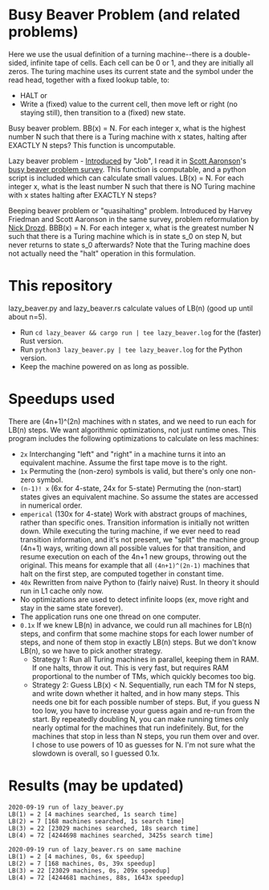 # Busy Beaver Problem (and related problems)
Here we use the usual definition of a turning machine--there is a double-sided, infinite tape of cells. Each cell can be 0 or 1, and they are initially all zeros. The turing machine uses its current state and the symbol under the read head, together with a fixed lookup table, to:
- HALT or
- Write a (fixed) value to the current cell, then move left or right (no staying still), then transition to a (fixed) new state.

Busy beaver problem. BB(x) = N. For each integer x, what is the highest number N such that there is a Turing machine with x states, halting after EXACTLY N steps? This function is uncomputable.

Lazy beaver problem - [Introduced](https://www.scottaaronson.com/blog/?p=4916#comment-1850265) by "Job", I read it in [Scott Aaronson](https://www.scottaaronson.com/blog/?p=4916)'s [busy beaver problem survey](https://www.scottaaronson.com/papers/bb.pdf). This function is computable, and a python script is included which can calculate small values.
LB(x) = N. For each integer x, what is the least number N such that there is NO Turing machine with x states halting after EXACTLY N steps?

Beeping beaver problem or "quasihalting" problem. Introduced by Harvey Friedman and Scott Aaronson in the same survey, problem reformulation by [Nick Drozd](https://nickdrozd.github.io/2020/08/13/beeping-busy-beavers.html).
BBB(x) = N. For each integer x, what is the greatest number N such that there is a Turing machine which is in state s_0 on step N, but never returns to state s_0 afterwards? Note that the Turing machine does not actually need the "halt" operation in this formulation.

# This repository

lazy_beaver.py and lazy_beaver.rs calculate values of LB(n) (good up until about n=5). 

- Run `cd lazy_beaver && cargo run | tee lazy_beaver.log` for the (faster) Rust version.
- Run `python3 lazy_beaver.py | tee lazy_beaver.log` for the Python version.
- Keep the machine powered on as long as possible.

# Speedups used

There are (4n+1)^(2n) machines with n states, and we need to run each for LB(n) steps. We want algorithmic optimizations, not just runtime ones. This program includes the following optimizations to calculate on less machines:
- `2x` Interchanging "left" and "right" in a machine turns it into an equivalent machine. Assume the first tape move is to the right.
- `1x` Permuting the (non-zero) symbols is valid, but there's only one non-zero symbol.
- `(n-1)! x` (6x for 4-state, 24x for 5-state) Permuting the (non-start) states gives an equivalent machine. So assume the states are accessed in numerical order.
- `emperical` (130x for 4-state) Work with abstract groups of machines, rather than specific ones. Transition information is initially not written down. While executing the turing machine, if we ever need to read transition information, and it's not present, we "split" the machine group (4n+1) ways, writing down all possible values for that transition, and resume execution on each of the 4n+1 new groups, throwing out the original. This means for example that all `(4n+1)^(2n-1)` machines that halt on the first step, are computed together in constant time.
- `40x` Rewritten from naive Python to (fairly naive) Rust. In theory it should run in L1 cache only now.
- No optimizations are used to detect infinite loops (ex, move right and stay in the same state forever).
- The application runs one one thread on one computer.
- `0.1x` If we knew LB(n) in advance, we could run all machines for LB(n) steps, and confirm that some machine stops for each lower number of steps, and none of them stop in exactly LB(n) steps. But we don't know LB(n), so we have to pick another strategy.
  - Strategy 1: Run all Turing machines in parallel, keeping them in RAM. If one halts, throw it out. This is very fast, but requires RAM proportional to the number of TMs, which quickly becomes too big.
  - Strategy 2: Guess LB(x) < N. Sequentially, run each TM for N steps, and write down whether it halted, and in how many steps. This needs one bit for each possible number of steps. But, if you guess N too low, you have to increase your guess again and re-run from the start. By repeatedly doubling N, you can make running times only nearly optimal for the machines that run indefinitely. But, for the machines that stop in less than N steps, you run them over and over. I chose to use powers of 10 as guesses for N. I'm not sure what the slowdown is overall, so I guessed 0.1x.

# Results (may be updated)

```
2020-09-19 run of lazy_beaver.py
LB(1) = 2 [4 machines searched, 1s search time]
LB(2) = 7 [168 machines searched, 1s search time]
LB(3) = 22 [23029 machines searched, 18s search time]
LB(4) = 72 [4244698 machines searched, 3425s search time]
```

```
2020-09-19 run of lazy_beaver.rs on same machine
LB(1) = 2 [4 machines, 0s, 6x speedup]
LB(2) = 7 [168 machines, 0s, 39x speedup]
LB(3) = 22 [23029 machines, 0s, 209x speedup]
LB(4) = 72 [4244681 machines, 88s, 1643x speedup]
```
